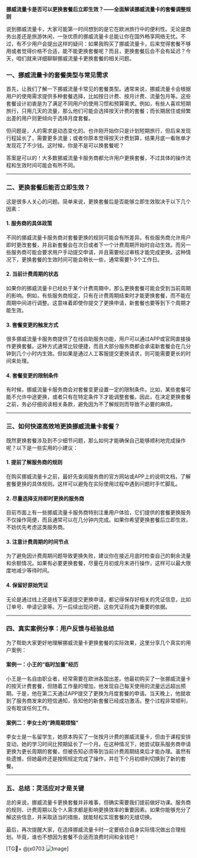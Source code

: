**挪威流量卡是否可以更换套餐后立即生效？——全面解读挪威流量卡的套餐调整规则**

说到挪威流量卡，大家可能第一时间想到的是它在欧洲旅行中的便利性。无论是商务出差还是旅游休闲，一张优质的挪威流量卡总能让你在国外畅享网络无忧。不过，有不少用户会提出这样的疑问：如果我购买了挪威流量卡，后来觉得套餐不够用或者觉得价格不合适，能不能更换套餐呢？而且，更换套餐后会不会有延迟？今天，咱们就来详细聊聊挪威流量卡更换套餐的相关问题。

### 一、挪威流量卡的套餐类型与常见需求

首先，让我们了解一下挪威流量卡常见的套餐类型。通常来说，挪威流量卡会根据用户的使用需求提供多种套餐选择，比如按日计费、按月计费、流量包月等。这些套餐设计初衷是为了满足不同用户的使用习惯和预算需求。例如，有些人喜欢短期旅行，只用几天的流量，那么他们可能会选择按天计费的套餐；而长期居住或频繁出差的用户则更倾向于选择月度套餐。

但问题是，人的需求是动态变化的。也许刚开始你只是计划短期旅行，但后来发现行程延长了，需要更多流量；或者你原本觉得按天计费划算，结果月底一看账单才发现花了不少钱。这时候，你是不是可以换套餐呢？

答案是可以的！大多数挪威流量卡服务商都允许用户更换套餐，不过具体的操作流程和生效时间可能会有所不同。

---

### 二、更换套餐后能否立即生效？

这是很多人关心的问题。简单来说，更换套餐后是否能够立即生效取决于以下几个因素：

#### 1. **服务商的具体政策**
不同的挪威流量卡服务商对套餐更换的规则可能会有所差异。有些服务商允许用户即时更改套餐，并且新套餐会在次日或者下一个计费周期开始时自动生效。而另一些服务商可能会要求用户手动提交申请，并且需要经过审核才能完成更换。这种情况下，更换套餐的生效时间可能会稍长一些，通常需要1-3个工作日。

#### 2. **当前计费周期的状态**
如果你的挪威流量卡已经处于某个计费周期中，那么更换套餐可能会受到当前周期的影响。例如，有些服务商规定，只有在计费周期结束时才能更换套餐，而不能在周期中间进行调整。这意味着即使你提交了更换申请，新套餐也要等到下个周期才能生效。

#### 3. **套餐变更的触发方式**
很多挪威流量卡服务商提供了在线自助服务功能，用户可以通过APP或官网直接操作更换套餐。这种方式通常比较便捷，而且大部分服务商都会承诺新套餐会在几分钟到几个小时内生效。但如果是通过人工客服提交更换请求，则可能需要更长的时间来处理。

#### 4. **套餐变更的限制条件**
有时候，挪威流量卡服务商会对套餐变更设置一定的限制条件。比如，某些套餐可能不允许中途更换，或者只有在特定条件下才能调整套餐。因此，在决定更换套餐之前，务必仔细阅读相关条款，避免因为不了解规则而导致不必要的麻烦。

---

### 三、如何快速高效地更换挪威流量卡套餐？

既然更换套餐涉及到不少细节问题，那么如何才能确保自己能够顺利地完成操作呢？以下是一些实用的小建议：

#### 1. **提前了解服务商的规则**
在购买挪威流量卡之前，最好先查阅服务商的官方网站或APP上的说明文档，了解套餐更换的具体规则。这样可以避免在实际使用过程中遇到问题时手忙脚乱。

#### 2. **尽量选择支持即时更换的服务商**
目前市面上有一些挪威流量卡服务商特别注重用户体验，它们提供的套餐更换服务不仅操作简便，而且通常可以在几分钟内完成。如果你希望更换套餐后立即生效，不妨优先考虑这类服务商。

#### 3. **注意计费周期的时间节点**
为了避免因计费周期问题导致更换失败，建议你在接近月底时检查自己的剩余流量和余额情况。如果有必要更换套餐，尽量在月初或月末进行操作，这样可以最大限度地减少等待时间。

#### 4. **保留好原始凭证**
无论是通过线上还是线下渠道提交更换申请，都记得保存好相关的凭证信息，比如订单号、申请记录等。万一后续出现问题，这些凭证将成为重要的依据。

---

### 四、真实案例分享：用户反馈与经验总结

为了帮助大家更好地理解挪威流量卡更换套餐的实际效果，这里分享几个真实的用户案例：

#### 案例一：小王的“临时加量”经历
小王是一名自由职业者，经常需要在欧洲各国出差。他最初购买了一张挪威流量卡的按天计费套餐，但随着工作量的增加，他发现自己每天使用的流量远远超出预期。于是，他在第二天通过APP提交了更换为月度套餐的申请。当天晚上，他就收到了服务商发来的短信通知，告知他的新套餐已经成功激活。整个过程非常顺利，没有耽误任何工作。

#### 案例二：李女士的“跨周期烦恼”
李女士是一名留学生，她原本购买了一张按月计费的挪威流量卡，但由于课程安排变动，她的学习时间比预期延长了一个月。在这种情况下，她尝试联系服务商申请更换为更长周期的套餐，但被告知必须等到当前计费周期结束后才能办理。虽然有些遗憾，但她最终还是按照规定完成了操作，并在下个月初顺利切换到了新的套餐。

---

### 五、总结：灵活应对才是关键

总的来说，挪威流量卡更换套餐并非难事，但确实需要我们提前做好功课。服务商的规则、计费周期以及个人需求都是影响更换效率的重要因素。如果你能够充分了解这些信息，并采取适当的措施，就能轻松实现套餐的无缝切换。

最后，再次提醒大家，在选择挪威流量卡时一定要结合自身实际情况做出合理规划。毕竟，谁也不想因为套餐不合适而浪费时间和金钱吧！

[TG💪+ @jx0703 ![Image](https://github.com/user-attachments/assets/dbca1d08-cadb-493c-b0ec-ad6f7a83f270)]